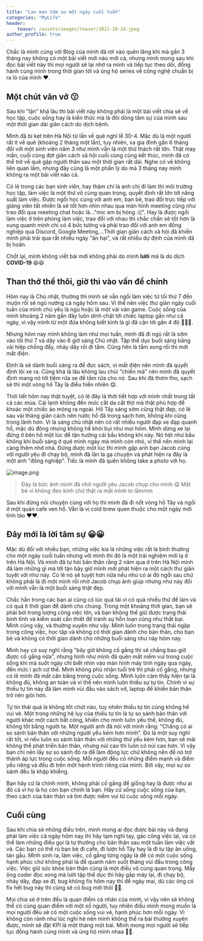 ```yaml
---
title: "Lan man tâm sự một ngày cuối tuần"
categories: "MyLife"
header:
    teaser: /assets/images/teaser/2021-10-24.jpeg
author_profile: true
--- 
```


Chắc là mình cùng với Blog của mình đã rơi vào quên lãng khi mà gần 3 tháng nay không có một bài viết mới nào mới cả, nhưng mình mong sau khi đọc bài viết này thì mọi người sẽ lại nhớ ra mình và tiếp tục theo dõi, đồng hành cùng mình trong thời gian tới và ủng hộ series về công nghệ chuẩn bị ra lò của mình ❤️.

## Một chút văn vở 😗

Sau khi "lặn" khá lâu thì bài viết này không phải là một bài viết chia sẻ về học tập, cuộc sống hay là kiến thức mà là đôi dòng tâm sự của mình sau một thời gian dài giãn cách do dịch bệnh.

Mình đã bị kẹt trên Hà Nội từ lần về quê nghĩ lễ 30-4. Mặc dù là một người rất ít về quê (khoảng 2 tháng một lần), tuy nhiên, xa gia đình gần 6 tháng đối với một sinh viên năm 3 như mình vẫn là một thử thách rất lớn. Thật may mắn, cuối cùng đợt giãn cách xã hội cuối cùng cũng kết thúc, mình đã có thể trở về quê gặp người thân sau một thời gian rất dài. Nghe có vẻ không liên quan lắm, nhưng đây cũng là một phần lý do mà 3 tháng nay mình không ra một bài viết nào cả.

Có lẽ trong các bạn sinh viên, hay thậm chí là anh chị đi làm thì môi trường học tập, làm việc là một thứ vô cùng quan trọng, quyết định rất lớn tới năng suất làm việc. Được ngồi học cùng với anh em, bạn bè, trao đổi trực tiếp với giảng viên tất nhiên là sẽ tốt hơn nhìn nhau qua màn hình meeting cũng như trao đổi qua meeting chat hoặc là..."mic em bị hỏng :((". Hay là được ngồi làm việc ở trên phòng làm việc, trao đổi với nhau thì chắc chắn sẽ tốt hơn là xung quanh mình chỉ có 4 bức tường và phải trao đổi với anh em đồng nghiệp qua Discord, Google Meeting,...Thời gian giãn cách xã hội đã khiến mình phải trải qua rất nhiều ngày "ăn hại", và rất nhiều dự định của mình đã bị hoãn.

Chốt lại, mình không viết bài mới không phải do mình **lười** mà là do dịch **COVID-19** 😆😆

## Than thở thế thôi, giờ thì vào vấn đề chính

Hôm nay là Chủ nhật, thường thì mình sẽ vẫn ngồi làm việc từ tối thứ 7 đến muộn rồi sẽ ngủ nướng cả ngày hôm sau. Vì thế nên việc thư giãn ngày cuối tuần của mình chủ yếu là ngủ hoặc là một vài ván game. Cuộc sống của mình khoảng 2 năm gần đây luôn dính chặt tới chiếc laptop gần như cả ngày, vì vậy mình từ một đứa không biết kính là gì đã cận tới gần 4 độ 🥲🥲🥲.

Nhưng hôm nay mình không làm như mọi tuần, mình đã đi ngủ rất là sớm vào tối thứ 7 và dậy vào 6 giờ sáng Chủ nhật. Tập thể dục buổi sáng bằng vài hiệp chống đẩy, nhảy dây rồi đi tắm. Cũng hên là tắm xong rồi thì mới mất điện.

Định là sẽ dành buổi sáng ra để đọc sách, vì mất điện nên mình đã quyết định lôi xe ra. Cũng khá là lâu không lau chùi "chiến mã" nên mình đã quyết định mang nó tới tiệm rửa xe để tắm rửa cho nó. Sau khi đã thơm tho, sạch sẽ thì một vòng hồ Tây là điều hiển nhiên 😋.

Thời tiết hôm nay thật tuyệt, có lẽ đây là thời tiết hợp với mình nhất trong tất cả các mùa. Cái lạnh không đến mức cắt da cắt thịt mà thật phù hợp để khoác một chiếc ảo mỏng ra ngoài. Hồ Tây sáng sớm cũng thật đẹp, có lẽ sau vài tháng giãn cách nên nước hồ đã trong sạch hơn, không khí cũng trong lành hơn. Vì là sáng chủ nhật nên có rất nhiều người đạp xe đạp quanh hồ, mặc dù đông nhưng không hề khói bụi như mọi hôm. Mình dừng xe lại đừng ở bên hồ một lúc để tận hưởng cái bầu không khí này. Nó hệt như bầu không khí buổi sáng ở quê mình ngày mà mình còn nhỏ, vì thế nên mình lại càng thêm nhớ nhà. Đứng được một lúc thì mình gặp anh bạn Jacob cùng với người yêu đi chạy bộ, mình đã lân la gạ chuyện và phát hiện ra đây là một anh "đồng nghiệp". Tiếc là mình đã quên không take a photo với họ.

![image.png](https://cdn.hashnode.com/res/hashnode/image/upload/v1635089202046/jQY1AyP1S.png)

> Đây là bức ảnh mình đã nhờ người yêu Jacob chụp cho mình 😋 Mắt bé vì không đeo kính chứ thật ra mắt mình to lắmmm

Sau khi đứng nói chuyện cùng với họ thì mình đã đi nốt vòng hồ Tây và ngồi ở một quán cafe ven hồ. Vẫn là vị cold brew quen thuộc cho một ngày mới tỉnh táo ❤️❤️.

## Đây mới là lời tâm sự 😀😀

Mặc dù đối với nhiều bạn, những việc kia là những việc rất là bình thường cho một ngày cuối tuần nhưng với mình thì đó là một trải nghiệm mới lạ ở trên Hà Nội. Và mình đã tự hỏi bản thân rằng 2 năm qua ở trên Hà Nội mình đã làm những gì mà tới tận bây giờ mình mới phát hiện ra một cách thư giãn tuyệt vời như này. Có lẽ nó sẽ tuyệt hơn nữa nếu như có ai đó ngồi sau chứ không phải là đi một mình rồi nhờ Jacob chụp ảnh giúp nhưng như này đối với mình vẫn là một buổi sáng thật đẹp.

Chắc hẳn trong các bạn ai cũng có lúc quá tải vì có quá nhiều thứ để làm và có quá ít thời gian để dành cho chúng. Trong một khoảng thời gian, bạn sẽ phải bơi trong lượng công việc lớn, và bạn không thể giữ được trạng thái bình tĩnh và kiểm soát cần thiết để tránh sự hỗn loạn cũng như thất bại. Mình cũng vậy, và thường xuyên như vậy. Mình luôn trong trạng thái ngập trong công việc, học tập và không có thời gian dành cho bản thân, cho bạn bè và không có thời gian dành cho những buổi sáng như này hôm nay.

Mình hay có suy nghĩ rằng "bây giờ không cố gắng thì sẽ chẳng bao giờ được cố gắng nữa", nhưng hình như mình đã quên mất niềm vui trong cuộc sống khi mà suốt ngày chỉ biết nhìn vào màn hình máy tính ngày qua ngày, đến mức ì ạch cơ thể. Mình không phủ nhận tuổi trẻ thì phải cố gắng, nhưng có lẽ mình đã mất cân bằng trong cuộc sống. Mình luôn cảm thấy hiện tại là không đủ, không an toàn và vì thế nên mình luôn thiếu sự tự tin. Chính vì sự thiếu tự tin này đã làm mình vùi đầu vào sách vở, laptop để khiến bản thân trở nên giỏi hơn.

Tự tin thái quá là không tốt chút nào, tuy nhiên thiếu tự tin cũng không hề vui vẻ. Một trong những hệ lụy của thiếu tự tin là tự so sánh bản thân với người khác một cách bất công, khiến cho mình luôn yếu thế, không đủ, không tốt bằng người ta. Một người anh đã nói với mình rằng: "Chẳng có ai so sánh bản thân với những người yếu kém hơn mình". Đó là một suy nghĩ rất tốt, vì nếu luôn so sánh bản thân với những thứ yếu kém hơn, bạn sẽ mãi không thể phát triển bản thân, nhưng núi cao thì luôn có núi cao hơn. Vì vậy bạn chỉ nên lấy sự so sánh đó ra để làm động lực chứ không nên để nó trở thành áp lực trong cuộc sống. Mỗi người đều có những điểm mạnh và điểm yếu riêng và đều đi trên một hành trình riêng của mình. Bởi vậy, mọi sự so sánh đều là khập khiễng.

Bạn hãy cứ là chính mình, không phải cố gắng để giống hay là được như ai đó cả vì họ là họ còn bạn chính là bạn. Hãy cứ sống cuộc sống của bạn, theo cách của bản thân và tìm được niềm vui từ cuộc sống mỗi ngày.

## Cuối cùng

Sau khi chia sẻ những điều trên, mình mong ai đọc được bài này và đang phải làm việc cả ngày hôm nay thì hãy tạm nghỉ tay, gác công việc lại, và có thể làm những điều gọi là tự thưởng cho bản thân sau một tuần làm việc vất vả. Các bạn có thể rủ bạn bè đi cafe, đi lượn hồ Tây hay là đi tụ tập ăn uống, tán gẫu. Mình sinh ra, làm việc, cố gắng từng ngày là để có một cuộc sống hạnh phúc chứ không phải là để quanh năm suốt tháng vùi đầu trong công việc. Việc giữ sức khỏe bản thân cũng là một điều vô cùng quan trọng. Mấy ông coder đọc xong mà lười tập thể dục thì hãy gấp máy lại, đi chạy bộ, nhảy dây, đạp xe đi, bug không fix hôm nay thì để ngày mai, dù các ông có fix hết bug này thì cũng sẽ có bug mới thôi 🤣🤣.

Mọi chia sẻ ở trên đều là quan điểm cá nhân của mình, vì vậy nên sẽ không thể có cùng quan điểm với một số người, tuy nhiên điều minh mong muốn là mọi người đều sẽ có một cuộc sống vui vẻ, hạnh phúc hơn mỗi ngày. Vì không còn rảnh như lúc nghỉ hè nên mình không thể ra bài thường xuyên được, mình sẽ đặt KPI là một tháng một bài. Mình mong mọi người sẽ tiếp tục đồng hành cùng mình và ủng hộ mình nhaa 🥰🥰.



